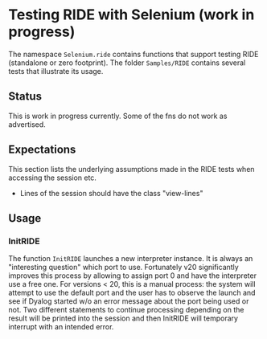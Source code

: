 # Testing RIDE with Selenium (work in progress)

The namespace `Selenium.ride` contains functions that support testing RIDE (standalone or zero footprint). The folder `Samples/RIDE` contains several tests that illustrate its usage.

## Status

This is work in progress currently. Some of the fns do not work as advertised.

## Expectations

This section lists the underlying assumptions made in the RIDE tests when accessing the session etc.

- Lines of the session should have the class "view-lines"

## Usage

### InitRIDE

The function `InitRIDE` launches a new interpreter instance. It is always an "interesting question" which port to use. Fortunately v20 significantly improves this
process by allowing to assign port 0 and have the interpreter use a free one. For versions < 20, this is a manual process: the system will attempt to use the default
port and the user has to observe the launch and see if Dyalog started w/o an error message about the port being used or not. Two different statements to continue 
processing depending on the result will be printed into the session and then InitRIDE will temporary interrupt with an intended error.